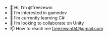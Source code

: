 - 👋 Hi, I’m @freezewin
- 👀 I’m interested in gamedev
- 🌱 I’m currently learning C#
- 💞️ I’m looking to collaborate on Unity
- 📫 How to reach me freezewin04@gmail.com

<!---
freezewin/freezewin is a ✨ special ✨ repository because its `README.md` (this file) appears on your GitHub profile.
You can click the Preview link to take a look at your changes.
--->
